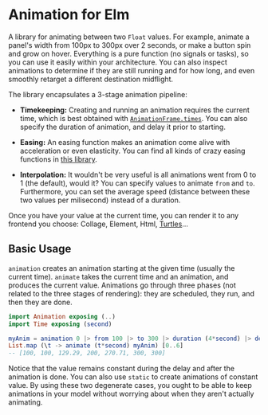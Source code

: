 # Animation for Elm
A library for animating between two `Float` values. For example, animate a panel's width from 100px to 300px over 2
seconds, or make a button spin and grow on hover. Everything is a pure function (no signals or tasks), so you can use it
easily within your architecture. You can also inspect animations to determine if they are still running and for how
long, and even smoothly retarget a different destination midflight.

The library encapsulates a 3-stage animation pipeline:

* **Timekeeping:** Creating and running an animation requires the current time, which is best obtained with
    [`AnimationFrame.times`](http://package.elm-lang.org/packages/elm-lang/animation-frame/latest/AnimationFrame#times).
    You can also specify the duration of animation, and delay it prior to starting.

* **Easing:** An easing function makes an animation come alive with acceleration or even elasticity. You can find all
    kinds of crazy easing functions in [this library](http://package.elm-lang.org/packages/elm-community/easing-functions/latest/Ease).

* **Interpolation:** It wouldn't be very useful is all animations went from 0 to 1 (the default), would it? You can
    specify values to animate `from` and `to`. Furthermore, you can set the average speed (distance between these two
    values per milisecond) instead of a duration.

Once you have your value at the current time, you can render it to any frontend you choose: Collage, Element, Html,
[Turtles](http://package.elm-lang.org/packages/mgold/elm-turtle-graphics/latest)...

## Basic Usage
`animation` creates an animation starting at the given time (usually the current time). `animate` takes the current time
and an animation, and produces the current value. Animations go through three phases (not related to the three stages of
rendering): they are scheduled, they run, and then they are done.

````elm
import Animation exposing (..)
import Time exposing (second)

myAnim = animation 0 |> from 100 |> to 300 |> duration (4*second) |> delay (1*second)
List.map (\t -> animate (t*second) myAnim) [0..6]
-- [100, 100, 129.29, 200, 270.71, 300, 300]
````

Notice that the value remains constant during the delay and after the animation is done. You can also use `static` to
create animations of constant value. By using these two degenerate cases, you ought to be able to keep animations in
your model without worrying about when they aren't actually animating.
